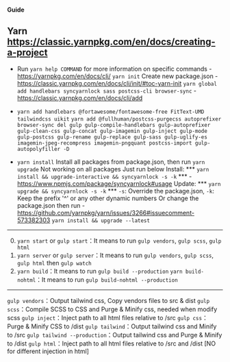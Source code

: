 #### Guide ####
## Yarn https://classic.yarnpkg.com/en/docs/creating-a-project
* Run `yarn help COMMAND` for more information on specific commands - https://yarnpkg.com/en/docs/cli/
``yarn init`` Create new package.json - https://classic.yarnpkg.com/en/docs/cli/init/#toc-yarn-init
``yarn global add handlebars syncyarnlock sass postcss-cli browser-sync`` - https://classic.yarnpkg.com/en/docs/cli/add

* `yarn add handlebars @fortawesome/fontawesome-free FitText-UMD tailwindcss uikit`
	`yarn add @fullhuman/postcss-purgecss autoprefixer browser-sync del gulp gulp-compile-handlebars gulp-autoprefixer gulp-clean-css gulp-concat gulp-imagemin gulp-inject gulp-mode gulp-postcss gulp-rename gulp-replace gulp-sass gulp-uglify-es imagemin-jpeg-recompress imagemin-pngquant postcss-import gulp-autopolyfiller -D`

* `yarn install` Install all packages from package.json, then run ``yarn upgrade`` Not working on all packages
	Just run below
	Install: ***	`yarn install && upgrade-interactive && syncyarnlock -s -k` *** - https://www.npmjs.com/package/syncyarnlock#usage
	Update: ***	`yarn upgrade && syncyarnlock -s -k` ***
	`-s`: Override the package.json, `-k`: Keep the prefix '^' or any other dynamic numbers
	Or change the package.json then run  - https://github.com/yarnpkg/yarn/issues/3266#issuecomment-573382303
	`yarn install && upgrade --latest`
---------------------------
0. `yarn start` or `gulp start`：It means to run `gulp vendors`, `gulp scss`, `gulp html`
1. `yarn server` or `gulp server`：It means to run  `gulp vendors`, `gulp scss`, `gulp html` then `gulp watch`
2. `yarn build`：It means to run `gulp build --production`
	 `yarn build-nohtml`：It means to run `gulp build-nohtml --production`
---------------------------
`gulp vendors`：Output tailwind css, Copy vendors files to src & dist
`gulp scss`：Compile SCSS to CSS and Purge & Minify css, needed when modify scss
`gulp inject`：Inject path to all html files relative to /src
`gulp css`：Purge & Minify CSS to /dist
`gulp tailwind`：Output tailwind css and Minify to /src
`gulp tailwind --production`：Output tailwind css and Purge & Minify to /dist
`gulp html`：Inject path to all html files relative to /src and /dist [NO for different injection in html]